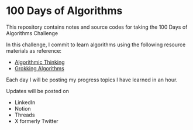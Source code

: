 # 100 Days of Algorithms


This repository contains notes and source codes for taking the 100 Days of Algorithms Challenge

In this challenge, I commit to learn algorithms using the following resource materials as reference:

- [Algorithmic Thinking](https://www.amazon.com/Algorithmic-Thinking-2nd-Problem-Based-Introduction-dp-1718503229/dp/1718503229)
- [Grokking Algorithms](https://www.manning.com/books/grokking-algorithms-second-edition)

Each day I will be posting my progress topics I have learned in an hour. 

Updates will be posted on 
- LinkedIn
- Notion
- Threads
- X formerly Twitter